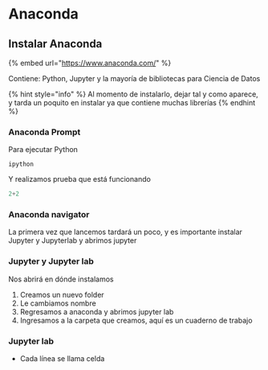 # Anaconda

## Instalar Anaconda

{% embed url="https://www.anaconda.com/" %}

Contiene: Python, Jupyter y la mayoría de bibliotecas para Ciencia de Datos

{% hint style="info" %}
Al momento de instalarlo, dejar tal y como aparece, y tarda un poquito en instalar ya que contiene muchas librerías
{% endhint %}

### Anaconda Prompt

Para ejecutar Python

```shell
ipython
```

Y realizamos prueba que está funcionando

```python
2+2
```

### Anaconda navigator

La primera vez que lancemos tardará un poco, y es importante instalar Jupyter y Jupyterlab y abrimos jupyter

### Jupyter y Jupyter lab

Nos abrirá en dónde instalamos

1. Creamos un nuevo folder
2. Le cambiamos nombre
3. Regresamos a anaconda y abrimos jupyter lab
4. Ingresamos a la carpeta que creamos, aquí es un cuaderno de trabajo

### Jupyter lab

* Cada línea se llama celda
